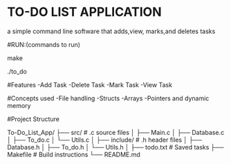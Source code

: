 # TO-DO LIST APPLICATION

a simple command line software that adds,view, marks,and deletes tasks

#RUN:(commands to run)

make

./to_do



#Features 
    -Add Task
    -Delete Task
    -Mark Task
    -View Task

#Concepts used
    -File handling
    -Structs
    -Arrays
    -Pointers and dynamic memory

#Project Structure


To-Do_List_App/
├── src/ # .c source files
│ ├── Main.c
│ ├── Database.c
│ ├── To_do.c
│ └── Utils.c
│
├── include/ # .h header files
│ ├── Database.h
│ ├── To_do.h
│ └── Utils.h
│
├── todo.txt # Saved tasks
├── Makefile # Build instructions
└── README.md